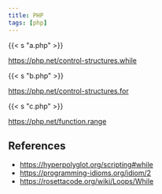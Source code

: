 ```yaml
---
title: PHP
tags: [php]
---
```


{{< s "a.php" >}}

<https://php.net/control-structures.while>

{{< s "b.php" >}}

<https://php.net/control-structures.for>

{{< s "c.php" >}}

<https://php.net/function.range>

## References

- <https://hyperpolyglot.org/scripting#while>
- <https://programming-idioms.org/idiom/2>
- <https://rosettacode.org/wiki/Loops/While>

